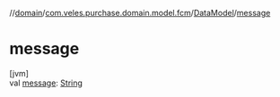 //[domain](../../../index.md)/[com.veles.purchase.domain.model.fcm](../index.md)/[DataModel](index.md)/[message](message.md)

# message

[jvm]\
val [message](message.md): [String](https://kotlinlang.org/api/latest/jvm/stdlib/kotlin/-string/index.html)
